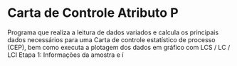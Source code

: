 # Carta de Controle Atributo P
Programa que realiza a leitura de dados variados  e calcula os principais dados necessários para uma Carta de controle estatístico de processo (CEP), bem como executa a plotagem dos dados em gráfico com LCS / LC / LCI
Etapa 1: Informações da amostra e í
